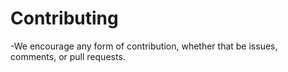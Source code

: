 # Contributing

-We encourage any form of contribution, whether that be issues, comments, or pull requests.